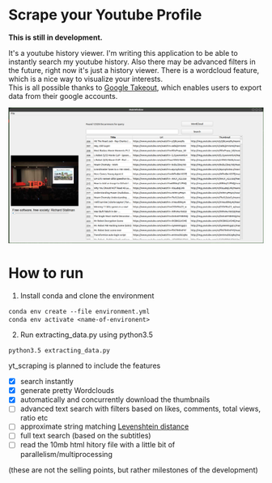 # Scrape your Youtube Profile
**This is still in development.**

It's a youtube history viewer.
I'm writing this application to be able to instantly search my youtube history. Also there may be advanced filters in the future, right now it's just a history viewer. There is a wordcloud feature, which is a nice way to visualize your interests.  
This is all possible thanks to [Google Takeout](https://takeout.google.com/settings/takeout), which enables users to export data from their google accounts. 

![screnshot](img/screenshot.png)


# How to run
1. Install conda and clone the environment 
```
conda env create --file environment.yml
conda env activate <name-of-environent>

```
2. Run extracting_data.py using python3.5
```
python3.5 extracting_data.py
```


yt_scraping is planned to include the features
- [x] search instantly
- [x] generate pretty Wordclouds
- [x] automatically and concurrently download the thumbnails
- [ ] advanced text search with filters based on likes, comments, total views, ratio etc
- [ ] approximate string matching [Levenshtein distance](https://en.wikipedia.org/wiki/Levenshtein_distance)
- [ ] full text search (based on the subtitles)
- [ ] read the 10mb html hitory file with a little bit of parallelism/multiprocessing

(these are not the selling points, but rather milestones of the development)





